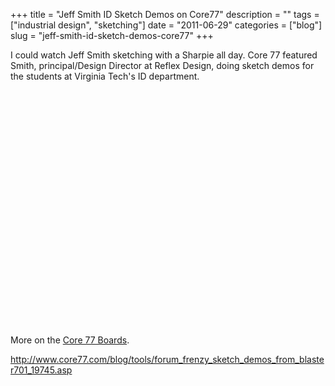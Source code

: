 +++
title = "Jeff Smith ID Sketch Demos on Core77"
description = ""
tags = ["industrial design", "sketching"]
date = "2011-06-29"
categories = ["blog"]
slug = "jeff-smith-id-sketch-demos-core77"
+++



<p>I could watch Jeff Smith sketching with a Sharpie all day. Core 77 featured Smith, principal/Design Director at Reflex Design, doing sketch demos for the students at Virginia Tech's ID department.</p>
<div class="video">
<object width="610" height="377"><param name="movie" value="https://www.youtube.com/v/4szf2FTaVU0?version=3&amp;hl=en_US&amp;rel=0&amp;hd=1"></param><param name="allowFullScreen" value="true"></param><param name="allowscriptaccess" value="always"></param><embed src="https://www.youtube.com/v/4szf2FTaVU0?version=3&amp;hl=en_US&amp;rel=0&amp;hd=1" type="application/x-shockwave-flash" width="610" height="377" allowscriptaccess="always" allowfullscreen="true"></embed></object></div>
<p>More on the <a href="http://boards.core77.com/viewtopic.php?f=27&amp;t=25012">Core 77 Boards</a>.</p>
    
  <a href="http://www.core77.com/blog/tools/forum_frenzy_sketch_demos_from_blaster701_19745.asp">http://www.core77.com/blog/tools/forum_frenzy_sketch_demos_from_blaster701_19745.asp</a>

